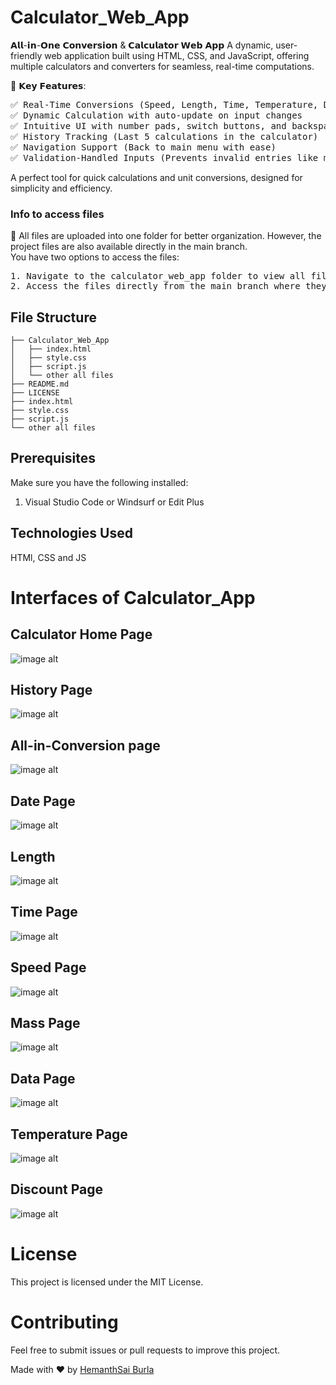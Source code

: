# Calculator_Web_App
𝗔𝗹𝗹-𝗶𝗻-𝗢𝗻𝗲 𝗖𝗼𝗻𝘃𝗲𝗿𝘀𝗶𝗼𝗻 & 𝗖𝗮𝗹𝗰𝘂𝗹𝗮𝘁𝗼𝗿 𝗪𝗲𝗯 𝗔𝗽𝗽
A dynamic, user-friendly web application built using HTML, CSS, and JavaScript, offering multiple calculators and converters for seamless, real-time computations.
<br>

🌟 𝗞𝗲𝘆 𝗙𝗲𝗮𝘁𝘂𝗿𝗲𝘀:
<pre>
✅ Real-Time Conversions (Speed, Length, Time, Temperature, Discount)
✅ Dynamic Calculation with auto-update on input changes
✅ Intuitive UI with number pads, switch buttons, and backspace support
✅ History Tracking (Last 5 calculations in the calculator)
✅ Navigation Support (Back to main menu with ease)
✅ Validation-Handled Inputs (Prevents invalid entries like multiple dots)</pre>

A perfect tool for quick calculations and unit conversions, designed for simplicity and efficiency.
<br>
<h3>Info to access files</h3>
🔹 All files are uploaded into one folder for better organization. However, the project files are also available directly in the main branch.<br>
You have two options to access the files:
<pre>
1. Navigate to the calculator_web_app folder to view all files in an organized manner.
2. Access the files directly from the main branch where they are uploaded individually.
</pre>

## File Structure
```HTML, CSS & JS
├── Calculator_Web_App
│   ├── index.html  
│   ├── style.css  
│   ├── script.js
│   └── other all files
├── README.md  
├── LICENSE  
├── index.html
├── style.css
├── script.js
└── other all files
 ```

## Prerequisites
 Make sure you have the following installed:
 1. Visual Studio Code or Windsurf or Edit Plus

## Technologies Used
HTMl, CSS and JS

# Interfaces of Calculator_App
## Calculator Home Page
![image alt](https://github.com/HemanthsaiBurla/Calculator_Web_App/blob/main/Calculator_Images/Calculater_Home_Screen.png)

## History Page
![image alt](https://github.com/HemanthsaiBurla/Calculator_Web_App/blob/main/Calculator_Images/Calculater_with_History.png)

## All-in-Conversion page
![image alt](https://github.com/HemanthsaiBurla/Calculator_Web_App/blob/main/Calculator_Images/Convertor.png)

## Date Page
![image alt](https://github.com/HemanthsaiBurla/Calculator_Web_App/blob/main/Calculator_Images/Date.png)

## Length
![image alt](https://github.com/HemanthsaiBurla/Calculator_Web_App/blob/main/Calculator_Images/Length.png)

## Time Page
![image alt](https://github.com/HemanthsaiBurla/Calculator_Web_App/blob/main/Calculator_Images/Time.png)

## Speed Page
![image alt](https://github.com/HemanthsaiBurla/Calculator_Web_App/blob/main/Calculator_Images/Speed.png)

## Mass Page
![image alt](https://github.com/HemanthsaiBurla/Calculator_Web_App/blob/main/Calculator_Images/Mass.png)

## Data Page
![image alt](https://github.com/HemanthsaiBurla/Calculator_Web_App/blob/main/Calculator_Images/Data.png)

## Temperature Page
![image alt](https://github.com/HemanthsaiBurla/Calculator_Web_App/blob/main/Calculator_Images/Temperature.png)

## Discount Page
![image alt](https://github.com/HemanthsaiBurla/Calculator_Web_App/blob/main/Calculator_Images/Discount.png)

# License
 
 This project is licensed under the MIT License.
 
# Contributing
 
 Feel free to submit issues or pull requests to improve this project.
 
 Made with ❤️ by [HemanthSai Burla](https://www.linkedin.com/in/hemanthsaiburla/)







